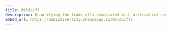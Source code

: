 ```yaml
---
title: WildLift
description: Quantifying the trade-offs associated with alternative recovery actions for threatened species
embed_url: https://abbiodiversity.shinyapps.io/WildLift/
---
```

